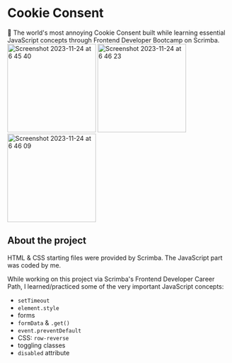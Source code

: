 # Cookie Consent

🍪 The world's most annoying Cookie Consent built while learning essential JavaScript concepts through Frontend Developer Bootcamp on Scrimba.
<img width="200" alt="Screenshot 2023-11-24 at 6 45 40" src="https://github.com/lucieyarish/cookie-consent/assets/79669599/24d352d8-c077-41e9-bfae-ba01cd6bb1ca">
<img width="200" alt="Screenshot 2023-11-24 at 6 46 23" src="https://github.com/lucieyarish/cookie-consent/assets/79669599/6be62b16-fd78-4f6c-a699-613fa9a026fd">
<img width="200" alt="Screenshot 2023-11-24 at 6 46 09" src="https://github.com/lucieyarish/cookie-consent/assets/79669599/739f4d0e-5126-4b89-a45f-e73f0febb7c1">

## About the project

HTML & CSS starting files were provided by Scrimba. The JavaScript part was coded by me.

While working on this project via Scrimba's Frontend Developer Career Path, I learned/practiced some of the very important JavaScript concepts:

- `setTimeout`
- `element.style`
- forms
- `formData` & `.get()`
- `event.preventDefault`
- CSS: `row-reverse`
- toggling classes
- `disabled` attribute

